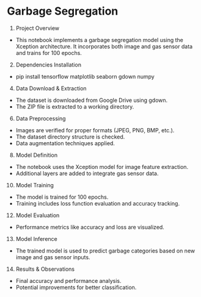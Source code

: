 # Garbage Segregation


1. Project Overview
- This notebook implements a garbage segregation model using the Xception architecture. It incorporates both image and gas sensor data and trains for 100 epochs.

2. Dependencies Installation
- pip install tensorflow matplotlib seaborn gdown numpy 

4. Data Download & Extraction
- The dataset is downloaded from Google Drive using gdown.
- The ZIP file is extracted to a working directory.

6. Data Preprocessing
- Images are verified for proper formats (JPEG, PNG, BMP, etc.).
- The dataset directory structure is checked.
- Data augmentation techniques applied.

8. Model Definition
- The notebook uses the Xception model for image feature extraction.
- Additional layers are added to integrate gas sensor data.

10. Model Training
- The model is trained for 100 epochs.
- Training includes loss function evaluation and accuracy tracking.

12. Model Evaluation
- Performance metrics like accuracy and loss are visualized.

13. Model Inference
- The trained model is used to predict garbage categories based on new image and gas sensor inputs.

14. Results & Observations
- Final accuracy and performance analysis.
- Potential improvements for better classification.
